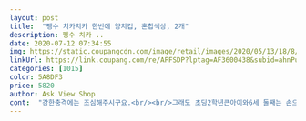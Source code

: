 ```yaml
---
layout: post 
title:  "펭수 치카치카 한번에 양치컵, 혼합색상, 2개" 
description: 펭수 치카 ..
date: 2020-07-12 07:34:55 
img: https://static.coupangcdn.com/image/retail/images/2020/05/13/18/8/1a2348c7-e918-4d17-9e98-473a983f070c.jpg 
linkUrl: https://link.coupang.com/re/AFFSDP?lptag=AF3600438&subid=ahnPublicAsk&pageKey=1575063024&itemId=2693239368&vendorItemId=70683671589&traceid=V0-113-6ea038fa35e69c9f 
categories: [1015] 
color: 5A8DF3 
price: 5820 
author: Ask View Shop 
cont:  "강한충격에는 조심해주시구요.<br/><br/>그래도 초딩2학년큰아이와6세 둘째는 손으로 잘잡고<br/>그래서.<br/>.<br/>성능기능보다.<br/>.<br/>다 좋을거라 생각하고 펭수하나만 보고<br/>날카롭거나 하지않아서 마감처리가 깔끔하고 좋아서.<br/><br/>두명이니 두명이 쓸거니 사이좋게 한사람앞에 한개씩 공평하게 준비해줘야겠죠? 펭수양치컵 두개 한세트로 6340원주고 구매햇답니다.<br/>로켓배송으로 그다음날 새벽배송으로 안전하게 받았구요.<br/>  비닐로 쌓여서 왔구요.<br/><br/>디자인도 마음에 들지만 칫솔도 같이 꽂을 수 있어서 좋아요.<br/><br/>만족합니다.<br/>  컵을 아이가 입에 물었을때도.<br/><br/>받자마자 아이들이 엄청 좋아하네요.<br/><br/>사실.<br/>스텐재질의 양치컵을 구매할까말까 고민했었는데.<br/><br/>사용잘하더라구요.<br/>  사용연령은 14세이상  이라고 나와있는데.<br/><br/>사진에 보시다시피  칫솔을 꼽으면 되구요.<br/><br/>생각보다 단단하고 견고합니다.<br/><br/>손바닥으로 받치면되고.<br/>어차피 컵은 바닥에 고정되어 있기때문에.<br/>  바닥에 놓으시고 칫솔 꽂으시면됩니다.<br/><br/>스텐컵은 닦아도닦아도 계속나오는 연마제에 조금 불안해서.<br/>.<br/><br/>아이들.<br/>학교나.<br/>어린이집에서 유용하게 쓰일것같습니다.<br/><br/>아크릴재질의 특징은 플라스틱중 가장 투명성이 높으면서.<br/><br/>아크릴재질인 펭수컵을 구매하였답니다.<br/><br/>안심이됩니다.<br/><br/>엄청 가볍고요.<br/><br/>오로지 펭수하나만 보고 구입한 펭수 치카치카 양치컵.<br/><br/>와웃.<br/>진짜 깜찍하고 귀여워요.<br/><br/>유리보다 단단하답니다.<br/>  그래도 막 던지거나 파손시키면 안되겠지요?<br/>이 닦기 싫어하는 아이들 양치하고 입 헹구는게 저절로 되겠어요.<br/>양치시간이 즐겁겠는데요?<br/>저희집  아이둘 양치컵이 좀낡고 물때가 끼어서 양치컵 폭풍검색하다가 우리가족 모두가 펭수캐릭터엄청 좋아하거든요.<br/><br/>좀더어린아이가사용해도 문제없을것 같습니다.<br/><br/>즐겁게 펭수양치컵으로 양치 잘하겠습니다^^<br/>초특급 빠른 배송 너무 감사합니다.<br/> ^^ 귀여워요.<br/><br/>칫솔홀더는 컵의 손잡이 부분에 위아래로 되어있습니다.<br/><br/>컵 손잡이에 칫솔 꽂이 만든거 정말 좋은 아이디어 같아요^^<br/>컵을 들며 칫솔이 밑으로 빠지는데.<br/>  저는 크게 신경쓰지않습니다.<br/><br/>컵의 겉면에는 펭랑해문구와 귀여운 펭수그링이 박혀져 잇습니다.<br/><br/>컵의 용량은 320미리이고.<br/>조금크죠?<br/>펭수 치카치카 양치컵 구매했답니다.<br/><br/>펭수 치카치카 양치컵.<br/><br/>펭수양치컵은 칫솔홀더와 컵이 한번에 구성되어있는컵이구요.<br/><br/>펭수컵은 아크릴재질인데.<br/><br/>" 
---
```

